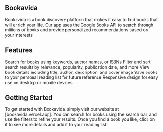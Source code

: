 ## Bookavida
Bookavida is a book discovery platform that makes it easy to find books that will enrich your life. Our app uses the Google Books API to search through millions of books and provide personalized recommendations based on your interests.

## Features
Search for books using keywords, author names, or ISBNs
Filter and sort search results by relevance, popularity, publication date, and more
View book details including title, author, description, and cover image
Save books to your personal reading list for future reference
Responsive design for easy use on desktop or mobile devices

## Getting Started
To get started with Bookavida, simply visit our website at [bookavida.vercel.app]. You can search for books using the search bar, and use the filters to refine your results. Once you find a book you like, click on it to see more details and add it to your reading list.
